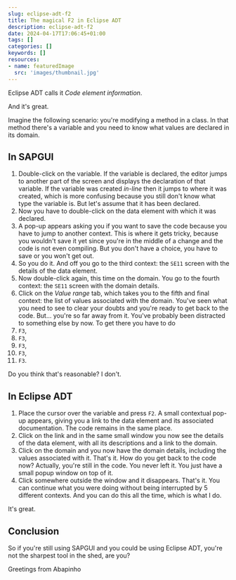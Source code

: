 ```yaml
---
slug: eclipse-adt-f2
title: The magical F2 in Eclipse ADT
description: eclipse-adt-f2
date: 2024-04-17T17:06:45+01:00
tags: []
categories: []
keywords: []
resources:
- name: featuredImage
  src: 'images/thumbnail.jpg'
---
```


Eclipse ADT calls it _Code element information_.

<!--more-->

And it's great.

Imagine the following scenario: you're modifying a method in a class. In that method there's a variable and you need to know what values are declared in its domain.

## In SAPGUI

1. Double-click on the variable. If the variable is declared, the editor jumps to another part of the screen and displays the declaration of that variable. If the variable was created _in-line_ then it jumps to where it was created, which is more confusing because you still don't know what type the variable is. But let's assume that it has been declared.
2. Now you have to double-click on the data element with which it was declared.
3. A pop-up appears asking you if you want to save the code because you have to jump to another context. This is where it gets tricky, because you wouldn't save it yet since you're in the middle of a change and the code is not even compiling. But you don't have a choice, you have to save or you won't get out.
4. So you do it. And off you go to the third context: the `SE11` screen with the details of the data element.
5. Now double-click again, this time on the domain. You go to the fourth context: the `SE11` screen with the domain details.
6. Click on the _Value range_ tab, which takes you to the fifth and final context: the list of values associated with the domain. You've seen what you need to see to clear your doubts and you're ready to get back to the code. But... you're so far away from it. You've probably been distracted to something else by now. To get there you have to do
7. `F3`,
8. `F3`,
9. `F3`,
10. `F3`,
11. `F3`.

Do you think that's reasonable? I don't.

## In Eclipse ADT

1. Place the cursor over the variable and press `F2`. A small contextual pop-up appears, giving you a link to the data element and its associated documentation. The code remains in the same place.
2. Click on the link and in the same small window you now see the details of the data element, with all its descriptions and a link to the domain.
3. Click on the domain and you now have the domain details, including the values associated with it. That's it. How do you get back to the code now? Actually, you're still in the code. You never left it. You just have a small popup window on top of it.
4. Click somewhere outside the window and it disappears. That's it. You can continue what you were doing without being interrupted by 5 different contexts. And you can do this all the time, which is what I do.

It's great.

## Conclusion

So if you're still using SAPGUI and you could be using Eclipse ADT, you're not the sharpest tool in the shed, are you?

Greetings from Abapinho
